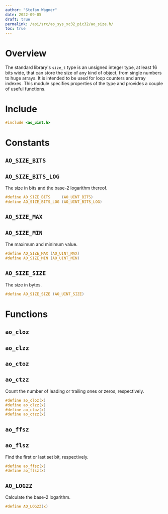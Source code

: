 ```yaml
---
author: "Stefan Wagner"
date: 2022-09-05
draft: true
permalink: /api/src/ao_sys_xc32_pic32/ao_size.h/
toc: true
---
```


# Overview

The standard library's `size_t` type is an unsigned integer type, at least 16 bits wide, that can store the size of any kind of object, from single numbers to huge arrays. It is intended to be used for loop counters and array indexes. This module specifies properties of the type and provides a couple of useful functions.

# Include

```c
#include <ao_uint.h>
```

# Constants

## `AO_SIZE_BITS`
## `AO_SIZE_BITS_LOG`

The size in bits and the base-2 logarithm thereof.

```c
#define AO_SIZE_BITS     (AO_UINT_BITS)
#define AO_SIZE_BITS_LOG (AO_UINT_BITS_LOG)
```

## `AO_SIZE_MAX`
## `AO_SIZE_MIN`

The maximum and minimum value.

```c
#define AO_SIZE_MAX (AO_UINT_MAX)
#define AO_SIZE_MIN (AO_UINT_MIN)
```

## `AO_SIZE_SIZE`

The size in bytes.

```c
#define AO_SIZE_SIZE (AO_UINT_SIZE)
```

# Functions

## `ao_cloz`
## `ao_clzz`
## `ao_ctoz`
## `ao_ctzz`

Count the number of leading or trailing ones or zeros, respectively.

```c
#define ao_cloz(x)
#define ao_clzz(x)
#define ao_ctoz(x)
#define ao_ctzz(x)
```

## `ao_ffsz`
## `ao_flsz`

Find the first or last set bit, respectively.

```c
#define ao_ffsz(x)
#define ao_flsz(x)
```

## `AO_LOG2Z`

Calculate the base-2 logarithm.

```c
#define AO_LOG2Z(x)
```
